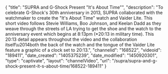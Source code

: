 {
    "title": "SUPRA and G-Shock Present \"It's About Time\"",
    "description": "To celebrate G-Shock's 30th anniversary in 2013, SUPRA collaborated with the watchmaker to create the \"It's About Time\" watch and Vaider Lite. This short video follows Stevie Williams, Boo Johnson, and Keelan Dadd as they weave through the streets of LA trying to get the shoe and the watch to the anniversary event which begins at 8:13pm (*20:13 in military time). This 20:13 detail appears throughout the video and the collaboration itself\u2014both the back of the watch and the tongue of the Vaider Lite feature a graphic of a clock set to 20:13.",
    "channelid": "168522",
    "videoid": "189411",
    "date_created": "1405375239",
    "date_modified": "1450920301",
    "type": "captivate",
    "layout": "channelVideo",
    "url": "\/supra\/supra-and-g-shock-present-it-s-about-time\/168522-189411"
}